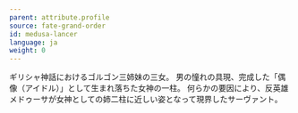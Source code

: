 ```yaml
---
parent: attribute.profile
source: fate-grand-order
id: medusa-lancer
language: ja
weight: 0
---
```


ギリシャ神話におけるゴルゴン三姉妹の三女。
男の憧れの具現、完成した「偶像（アイドル）」として生まれ落ちた女神の一柱。
何らかの要因により、反英雄メドゥーサが女神としての姉二柱に近しい姿となって現界したサーヴァント。
